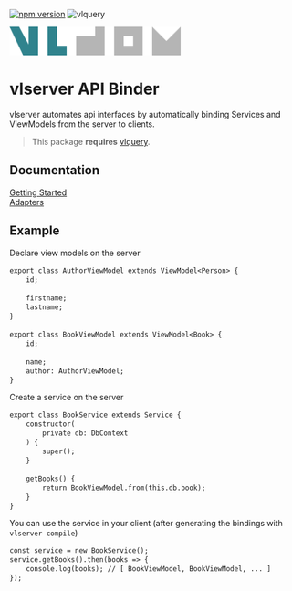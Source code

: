 [![npm version](http://badge.acryps.com/npm/vlserver)](http://badge.acryps.com/go/npm/vlserver)
![vlquery](http://badge.acryps.com/vlquery)

<img src="doc/logo.svg" height="50">

# vlserver API Binder
vlserver automates api interfaces by automatically binding Services and ViewModels from the server to clients.

> This package **requires** [vlquery](https://npmjs.com/vlquery).

## Documentation
[Getting Started](doc/getting-started.md)<br>
[Adapters](doc/adapters.md)<br>

## Example
Declare view models on the server
```
export class AuthorViewModel extends ViewModel<Person> {
	id;

	firstname;
	lastname;
}

export class BookViewModel extends ViewModel<Book> {
	id;

	name;
	author: AuthorViewModel;
}
```

Create a service on the server
```
export class BookService extends Service {
	constructor(
		private db: DbContext
	) {
		super();
	}

	getBooks() {
		return BookViewModel.from(this.db.book);
	}
}
```

You can use the service in your client (after generating the bindings with `vlserver compile`)
```
const service = new BookService();
service.getBooks().then(books => {
	console.log(books); // [ BookViewModel, BookViewModel, ... ]
});
```